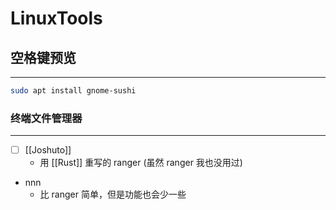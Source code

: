 # LinuxTools

## 空格键预览
---
```bash
sudo apt install gnome-sushi
```

### 终端文件管理器
---
- [ ] [[Joshuto]]
	- 用 [[Rust]] 重写的 ranger (虽然 ranger 我也没用过)
- nnn
	- 比 ranger 简单，但是功能也会少一些